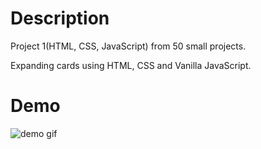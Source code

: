 # Description

Project 1(HTML, CSS, JavaScript) from 50 small projects.

Expanding cards using HTML, CSS and Vanilla JavaScript.


# Demo

![demo gif](./example.gif)
